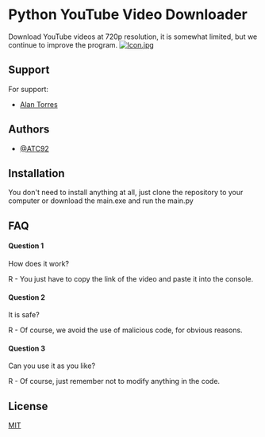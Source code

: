 
# Python YouTube Video Downloader

Download YouTube videos at 720p resolution, it is somewhat limited, but we continue to improve the program.
[![Icon.jpg](https://i.postimg.cc/tJ0zWY26/Icon.jpg)](https://postimg.cc/VrRMcLys)


## Support

For support:

- [Alan Torres](https://linktr.ee/AlanTorresCardona)


## Authors

- [@ATC92](https://github.com/ATC92)

## Installation

You don't need to install anything at all, just clone the repository to your computer or download the main.exe and run the main.py

## FAQ

#### Question 1

How does it work?

R - You just have to copy the link of the video and paste it into the console.

#### Question 2

It is safe?

R - Of course, we avoid the use of malicious code, for obvious reasons.

#### Question 3

Can you use it as you like?

R - Of course, just remember not to modify anything in the code.


## License

[MIT](https://github.com/ATC92/PythonCalculatorMatriz/blob/main/LICENSE)


